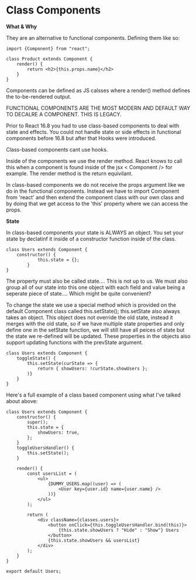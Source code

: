 # Class Components

**What & Why**

They are an alternative to functional components. Defining them like so:

```
import {Component} from "react";

class Product extends Component {
    render() {
        return <h2>{this.props.name}</h2>
    }
}
```

Components can be defined as JS calsses where a render() method defines the to-be-rendered output.

FUNCTIONAL COMPONENTS ARE THE MOST MODERN AND DEFAULT WAY TO DECALRE A COMPONENT. THIS IS LEGACY.

Prior to React 16.8 you had to use class-based components to deal with state and effects. You could not handle state or side effects in functional components before 16.8 but after that Hooks were introduced.

Class-based components cant use hooks.

Inside of the components we use the render method. React knows to call this when a component is found inside of the jsx < Component /> for example. The render method is the return equivilant.

In class-based components we do not receive the props argument like we do in the functional components. Instead we have to import Component from 'react' and then extend the component class with our own class and by doing that we get access to the 'this' property where we can access the props.

**State**

In class-based components your state is ALWAYS an object. You set your state by declatinf it inside of a constructor function inside of the class.

```
class Users extends Component {
    constructor() {
            this.state = {};
        }
}
```

The property must also be called state.... This is not up to us. We must also group all of our state into this one object with each field and value being a seperate piece of state.... Which might be quite convenient?

To change the state we use a special method which is provided on the default Component class called this.setState(); this.setState also always takes an object. This object does not override the old state, instead it merges with the old state, so if we have multiple state properties and only define one in the setState function, we will still have all peices of state but the state we re-defined will be updated. These properties in the objects also support updating functions with the prevState argument.

```
class Users extends Component {
    toggleState() {
        this.setState(curState => {
            return { showUsers: !curState.showUsers };
        )}
    }
}
```

Here's a full example of a class based component using what I've talked about above:

```
class Users extends Component {
	constructor() {
		super();
		this.state = {
			showUsers: true,
		};
	}
	toggleUsersHandler() {
		this.setState();
	}

	render() {
		const usersList = (
			<ul>
				{DUMMY_USERS.map((user) => (
					<User key={user.id} name={user.name} />
				))}
			</ul>
		);

		return (
			<div className={classes.users}>
				<button onClick={this.toggleUsersHandler.bind(this)}>
					{this.state.showUsers ? "Hide" : "Show"} Users
				</button>
				{this.state.showUsers && usersList}
			</div>
		);
	}
}

export default Users;
```

